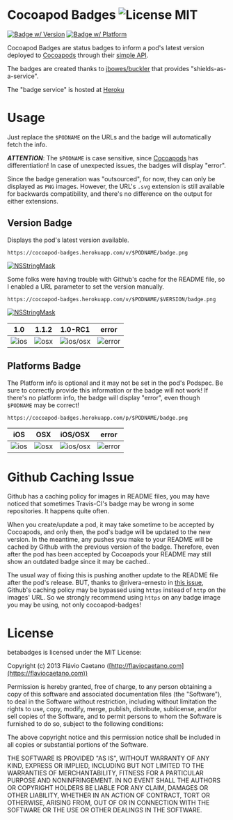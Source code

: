 Cocoapod Badges ![License MIT](https://go-shields.herokuapp.com/license-MIT-blue.png)
===============

[![Badge w/ Version](https://cocoapod-badges.herokuapp.com/v/NSStringMask/badge.png)](https://cocoadocs.org/docsets/NSStringMask)
[![Badge w/ Platform](https://cocoapod-badges.herokuapp.com/p/NSStringMask/badge.svg)](https://cocoadocs.org/docsets/NSStringMask)

Cocoapod Badges are status badges to inform a pod's latest version deployed to [Cocoapods] through their [simple API](https://github.com/CocoaPods/cocoapods.org/commit/8ef51c7890c33ad899e8130b9e778c740c5c7f61).

The badges are created thanks to [jbowes/buckler](https://github.com/jbowes/buckler) that provides "shields-as-a-service".

The "badge service" is hosted at [Heroku](https://www.heroku.com/)

# Usage

Just replace the `$PODNAME` on the URLs and the badge will automatically fetch the info.

**_ATTENTION_**: The `$PODNAME` is case sensitive, since [Cocoapods] has differentiation! In case of unexpected issues, the badges will display "error".

Since the badge generation was "outsourced", for now, they can only be displayed as `PNG` images. However, the URL's `.svg` extension is still available for backwards compatibility, and there's no difference on the output for either extensions.

## Version Badge

Displays the pod's latest version available.

	https://cocoapod-badges.herokuapp.com/v/$PODNAME/badge.png

[![NSStringMask](https://cocoapod-badges.herokuapp.com/v/NSStringMask/badge.png)](https://cocoadocs.org/docsets/NSStringMask)

Some folks were having trouble with Github's cache for the README file, so I enabled a URL parameter to set the version manually.

	https://cocoapod-badges.herokuapp.com/v/$PODNAME/$VERSION/badge.png

[![NSStringMask](https://cocoapod-badges.herokuapp.com/v/NSStringMask/$VERSION/badge.png)](https://cocoadocs.org/docsets/NSStringMask)

| 1.0 | 1.1.2 | 1.0-RC1 | error |
|-----|-------|---------|-------|
| ![ios](https://cocoapod-badges.herokuapp.com/v/NSStringMask/1.0/badge.png) | ![osx](https://cocoapod-badges.herokuapp.com/v/NSStringMask/1.1.2/badge.png) | ![ios/osx](https://cocoapod-badges.herokuapp.com/v/NSStringMask/1.0-RC1/badge.png) | ![error](https://cocoapod-badges.herokuapp.com/v/error/badge.png) |

## Platforms Badge

The Platform info is optional and it may not be set in the pod's Podspec. Be sure to correctly provide this information or the badge will not work! If there's no platform info, the badge will display "error", even though `$PODNAME` may be correct!

	https://cocoapod-badges.herokuapp.com/p/$PODNAME/badge.png

| iOS | OSX | iOS/OSX | error
|-----|-----|---------|-------|
| ![ios](https://cocoapod-badges.herokuapp.com/p/AKLocationManager/badge.png) | ![osx](https://cocoapod-badges.herokuapp.com/p/DDQuicklookAdditionalViews/badge.png) | ![ios/osx](https://cocoapod-badges.herokuapp.com/p/AFNetworking/badge.png) | ![error](https://cocoapod-badges.herokuapp.com/p/error/badge.png) |

# Github Caching Issue

Github has a caching policy for images in README files, you may have noticed that sometimes Travis-CI's badge may be wrong in some repositories. It happens quite often.

When you create/update a pod, it may take sometime to be accepted by Cocoapods, and only then, the pod's badge will be updated to the new version. In the meantime, any pushes you make to your README will be cached by Github with the previous version of the badge. Therefore, even after the pod has been accepted by Cocoapods your README may still show an outdated badge since it may be cached..

The usual way of fixing this is pushing another update to the README file after the pod's release. BUT, thanks to @rivera-ernesto in [this issue](https://github.com/fjcaetano/cocoapod-badges/issues/2#issuecomment-26576125), Github's caching policy may be bypassed using `https` instead of `http` on the images' URL. So we strongly recommend using `https` on any badge image you may be using, not only cocoapod-badges!

# License

betabadges is licensed under the MIT License:

Copyright (c) 2013 Flávio Caetano ([http://flaviocaetano.com](https://flaviocaetano.com))

Permission is hereby granted, free of charge, to any person obtaining a copy of this software and associated documentation files (the "Software"), to deal in the Software without restriction, including without limitation the rights to use, copy, modify, merge, publish, distribute, sublicense, and/or sell copies of the Software, and to permit persons to whom the Software is furnished to do so, subject to the following conditions:

The above copyright notice and this permission notice shall be included in all copies or substantial portions of the Software.

THE SOFTWARE IS PROVIDED "AS IS", WITHOUT WARRANTY OF ANY KIND, EXPRESS OR IMPLIED, INCLUDING BUT NOT LIMITED TO THE WARRANTIES OF MERCHANTABILITY, FITNESS FOR A PARTICULAR PURPOSE AND NONINFRINGEMENT. IN NO EVENT SHALL THE AUTHORS OR COPYRIGHT HOLDERS BE LIABLE FOR ANY CLAIM, DAMAGES OR OTHER LIABILITY, WHETHER IN AN ACTION OF CONTRACT, TORT OR OTHERWISE, ARISING FROM, OUT OF OR IN CONNECTION WITH THE SOFTWARE OR THE USE OR OTHER DEALINGS IN THE SOFTWARE.

[Cocoapods]: http://cocoapods.org
